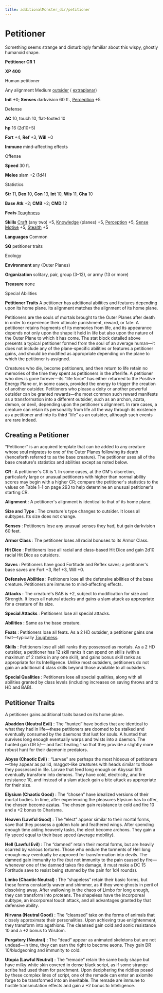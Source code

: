 ```yaml
---
title: additionalMonster_dir/petitioner
---
```

# Petitioner

Something seems strange and disturbingly familiar about this wispy, ghostly humanoid shape.

**Petitioner CR 1**

**XP 400**

Human petitioner

Any alignment Medium [outsider](monsters/creatureTypes#_outsider) ( [extraplanar](monster_dir/creatureTypes#_extraplanar-subtype))

**Init** +0; **Senses** darkvision 60 ft., [Perception](additionalMonsters/../skill_dir/perception#_perception) +5

Defense

**AC** 10, touch 10, flat-footed 10

**hp** 16 (2d10+5)

**Fort** +4, **Ref** +3, **Will** +0

**Immune** mind-affecting effects

Offense

**Speed** 30 ft.

**Melee** slam +2 (1d4)

Statistics

**Str** 11, **Dex** 10, **Con** 13, **Int** 10, **Wis** 11, **Cha** 10

**Base Atk** +2; **CMB** +2; **CMD** 12

**Feats** [Toughness](additionalMonsters/../feats#_toughness)

**Skills** [Craft](additionalMonster_dir/../skill_dir/craft#_craft) (any two) +5, [Knowledge](additionalMonsters/../skill_dir/knowledge#_knowledge) (planes) +5, [Perception](additionalMonsters/../skill_dir/perception#_perception) +5, [Sense Motive](additionalMonsters/../skill_dir/senseMotive#_sense-motive) +5, [Stealth](additionalMonsters/../skill_dir/stealth#_stealth) +5

**Languages** Common

**SQ** petitioner traits

Ecology

**Environment** any (Outer Planes)

**Organization** solitary, pair, group (3–12), or army (13 or more)

**Treasure** none

Special Abilities

**Petitioner Traits** A petitioner has additional abilities and features depending upon its home plane. Its alignment matches the alignment of its home plane.

Petitioners are the souls of mortals brought to the Outer Planes after death in order to experience their ultimate punishment, reward, or fate. A petitioner retains fragments of its memories from life, and its appearance depends not only upon the shape it held in life but also upon the nature of the Outer Plane to which it has come. The stat block detailed above presents a typical petitioner formed from the soul of an average human—it does not include any of the plane-specific abilities or features a petitioner gains, and should be modified as appropriate depending on the plane to which the petitioner is assigned.

Creatures who die, become petitioners, and then return to life retain no memories of the time they spent as petitioners in the afterlife. A petitioner who dies is gone forever—its “life force” has either returned to the Positive Energy Plane or, in some cases, provided the energy to trigger the creation of another outsider. Petitioners who please a deity or another powerful outsider can be granted rewards—the most common such reward manifests as a transformation into a different outsider, such as an archon, azata, demon, or devil, depending upon the petitioner's alignment. In rare cases, a creature can retain its personality from life all the way through its existence as a petitioner and into its third “life” as an outsider, although such events are rare indeed.

## Creating a Petitioner

“Petitioner” is an acquired template that can be added to any creature whose soul migrates to one of the Outer Planes following its death (henceforth referred to as the base creature). The petitioner uses all of the base creature's statistics and abilities except as noted below.

**CR** : A petitioner's CR is 1. In some cases, at the GM's discretion, particularly large or unusual petitioners with higher than normal ability scores may begin with a higher CR; compare the petitioner's statistics to the values on Table 1–1 on page 293 to help determine an unusual petitioner's starting CR.

**Alignment** : A petitioner's alignment is identical to that of its home plane.

**Size and Type** : The creature's type changes to outsider. It loses all subtypes. Its size does not change.

**Senses** : Petitioners lose any unusual senses they had, but gain darkvision 60 feet.

**Armor Class** : The petitioner loses all racial bonuses to its Armor Class.

**Hit Dice** : Petitioners lose all racial and class-based Hit Dice and gain 2d10 racial Hit Dice as outsiders.

**Saves** : Petitioners have good Fortitude and Reflex saves; a petitioner's base saves are Fort +3, Ref +3, Will +0.

**Defensive Abilities** : Petitioners lose all the defensive abilities of the base creature. Petitioners are immune to mind-affecting effects.

**Attacks** : The creature's BAB is +2, subject to modification for size and Strength. It loses all natural attacks and gains a slam attack as appropriate for a creature of its size.

**Special Attacks** : Petitioners lose all special attacks.

**Abilities** : Same as the base creature.

**Feats** : Petitioners lose all feats. As a 2 HD outsider, a petitioner gains one feat—typically [Toughness](additionalMonsters/../feats#_toughness).

**Skills** : Petitioners lose all skill ranks they possessed as mortals. As a 2 HD outsider, a petitioner has 12 skill ranks it can spend on skills (with a maximum of 2 ranks in any one skill), and gains bonus skill ranks as appropriate for its Intelligence. Unlike most outsiders, petitioners do not gain an additional 4 class skills beyond those available to all outsiders.

**Special Qualities** : Petitioners lose all special qualities, along with all abilities granted by class levels (including increases on saving throws and to HD and BAB).

## Petitioner Traits

A petitioner gains additional traits based on its home plane.

**Abaddon (Neutral Evil)** : The “hunted” have bodies that are identical to what they had in life—these petitioners are doomed to be stalked and eventually consumed by the daemons that lust for souls. A hunted that survives long enough eventually warps and twists into a daemon. The hunted gain DR 5/— and fast healing 1 so that they provide a slightly more robust hunt for their daemonic predators.

**Abyss (Chaotic Evil)** : “Larvae” are perhaps the most hideous of petitioners—they appear as pallid, maggot-like creatures with heads similar to those they possessed in life. Larvae that feed long enough on Abyssal filth eventually transform into demons. They have cold, electricity, and fire resistance 10, and instead of a slam attack gain a bite attack as appropriate for their size.

**Elysium (Chaotic Good)** : The “chosen” have idealized versions of their mortal bodies. In time, after experiencing the pleasures Elysium has to offer, the chosen become azatas. The chosen gain resistance to cold and fire 10 and a +2 bonus to Charisma.

**Heaven (Lawful Good)** : The “elect” appear similar to their mortal forms, save that they possess a golden halo and feathered wings. After spending enough time aiding heavenly tasks, the elect become archons. They gain a fly speed equal to their base speed (average mobility).

**Hell (Lawful Evil)** : The “damned” retain their mortal forms, but are heavily scarred by various tortures. Those who endure the torments of Hell long enough may eventually be approved for transformation into devils. The damned gain immunity to fire (but not immunity to the pain caused by fire—whenever one of the damned takes fire damage, it must make a DC 15 Fortitude save to resist being stunned by the pain for 1d4 rounds).

**Limbo (Chaotic Neutral)** : The “shapeless“ retain their basic forms, but these forms constantly waver and shimmer, as if they were ghosts in peril of dissolving away. After wallowing in the chaos of Limbo for long enough, they can transform into proteans. The shapeless have the incorporeal subtype, an incorporeal touch attack, and all advantages granted by that defensive ability.

**Nirvana (Neutral Good)** : The “cleansed” take on the forms of animals that closely approximate their personalities. Upon achieving true enlightenment, they transform into agathions. The cleansed gain cold and sonic resistance 10 and a +2 bonus to Wisdom.

**Purgatory (Neutral)** : The “dead” appear as animated skeletons but are not undead—in time, they can earn the right to become aeons. They gain DR 10/bludgeoning and immunity to cold.

**Utopia (Lawful Neutral)** : The “remade” retain the same body shape but have milky white skin covered in dense black script, as if some strange scribe had used them for parchment. Upon deciphering the riddles posed by these complex lines of script, one of the remade can enter an axiomite forge to be transformed into an inevitable. The remade are immune to hostile transmutation effects and gain a +2 bonus to Intelligence.

